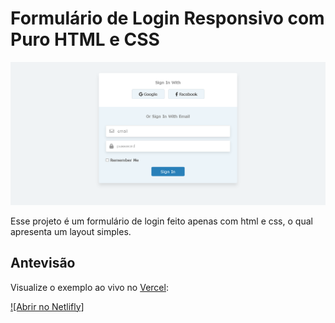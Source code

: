 # Formulário de Login Responsivo com Puro HTML e CSS

<img src="img-project.png" alt="imagem do projeto">

Esse projeto é um formulário de login feito apenas com html e css, o qual apresenta um layout simples.

## Antevisão

Visualize o exemplo ao vivo no [Vercel](https://vercel.com/):

[![Abrir no Netlifly]](https://jolly-poincare-94eafb.netlify.app/)
